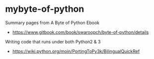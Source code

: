 # mybyte-of-python  
Summary pages from A Byte of Python Ebook  
* https://www.gitbook.com/book/swaroopch/byte-of-python/details   

Writing code that runs under both Python2 & 3   
* https://wiki.python.org/moin/PortingToPy3k/BilingualQuickRef  

